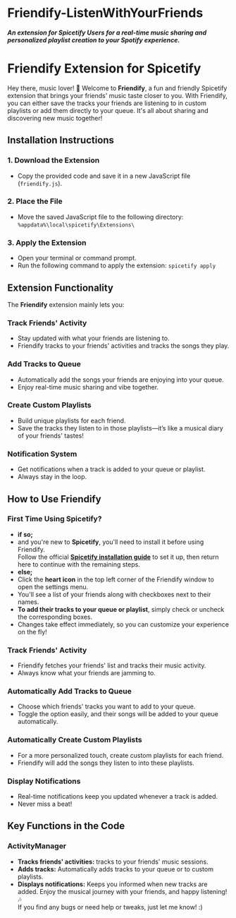 # Friendify-ListenWithYourFriends
***An extension for Spicetify Users for a real-time music sharing and personalized playlist creation to your Spotify experience.***

# Friendify Extension for Spicetify
Hey there, music lover! 🎵
Welcome to **Friendify**, a fun and friendly Spicetify extension that brings your friends' music taste closer to you. With Friendify, you can either save the tracks your friends are listening to in custom playlists or add them directly to your queue. It's all about sharing and discovering new music together!
## Installation Instructions
### 1. Download the Extension
- Copy the provided code and save it in a new JavaScript file (`friendify.js`).
### 2. Place the File
- Move the saved JavaScript file to the following directory:
  `%appdata%\local\spicetify\Extensions\`
### 3. Apply the Extension
- Open your terminal or command prompt.
- Run the following command to apply the extension:
  `spicetify apply`
## Extension Functionality
The **Friendify** extension mainly lets you:
### Track Friends' Activity
- Stay updated with what your friends are listening to.
- Friendify tracks to your friends' activities and tracks the songs they play.
### Add Tracks to Queue
- Automatically add the songs your friends are enjoying into your queue.
- Enjoy real-time music sharing and vibe together.
### Create Custom Playlists
- Build unique playlists for each friend.
- Save the tracks they listen to in those playlists—it’s like a musical diary of your friends' tastes!
### Notification System
- Get notifications when a track is added to your queue or playlist.
- Always stay in the loop.
## How to Use Friendify
### First Time Using Spicetify?
- **if so;**
- and you're new to **Spicetify**, you'll need to install it before using Friendify.  
Follow the official **[Spicetify installation guide](https://spicetify.app/docs/getting-started/)** to set it up, then return here to continue with the remaining steps.
- **else;**
- Click the **heart icon** in the top left corner of the Friendify window to open the settings menu.
- You'll see a list of your friends along with checkboxes next to their names.
- **To add their tracks to your queue or playlist**, simply check or uncheck the corresponding boxes.
- Changes take effect immediately, so you can customize your experience on the fly!

### Track Friends' Activity
- Friendify fetches your friends' list and tracks their music activity.
- Always know what your friends are jamming to.

### Automatically Add Tracks to Queue
- Choose which friends' tracks you want to add to your queue.
- Toggle the option easily, and their songs will be added to your queue automatically.

### Automatically Create Custom Playlists
- For a more personalized touch, create custom playlists for each friend.
- Friendify will add the songs they listen to into these playlists.

### Display Notifications
- Real-time notifications keep you updated whenever a track is added.
- Never miss a beat!


## Key Functions in the Code
### ActivityManager
- **Tracks friends' activities:** tracks to your friends' music sessions.
- **Adds tracks:** Automatically adds tracks to your queue or to custom playlists.
- **Displays notifications:** Keeps you informed when new tracks are added.
Enjoy the musical journey with your friends, and happy listening! 🎶  
If you find any bugs or need help or tweaks, just let me know! :)
